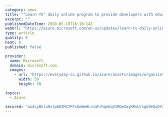 ```yaml
---
category: news
title: "‘Learn TV’ daily online program to provide developers with education and skills  "
excerpt: ""
publishedDateTime: 2020-05-19T16:10:14Z
webUrl: "https://azure.microsoft.com/en-us/updates/learn-tv-daily-online-program-to-provide-developers-with-education-and-skills/"
type: article
quality: 0
heat: 0
published: false

provider:
  name: Microsoft
  domain: microsoft.com
  images:
    - url: "https://everyday-cc.github.io/azure/assets/images/organizations/microsoft.com-50x50.jpg"
      width: 50
      height: 50

topics:
  - Azure

secured: "as4cyBklu9vtp6D3MsTFFxQeWmHLrnaFrhqnKqV1MQeUayKRvU/sgb9eQaQYZkIt1sGQdfxJjyM4SngDnpTpg11bCRS4t552Llkg0t7s4xXylJWl/vHnazYA1IyxJNtLEEmhGQYt3RBBpA4rRpVtHnRm0el+S97GAqMHvSN+SAheRlaPH2haFvG9ulKLxpuX6fz6CHDXKoQ52bFcEFn4PVp5rOSlgp6sBokRSiaUGFwhjdBglSRyCBHENSHjuDjpizAGHwPifCbH9VEXU4uMwhApwPnW+fxk3F/1TJH9yLa5O44NLRinppDV8vU2oDP9rRmdi/OUhl+W3n2xXhjoDQ==;VMLrW4KvYig6XnP4rKGNtw=="
---
```



